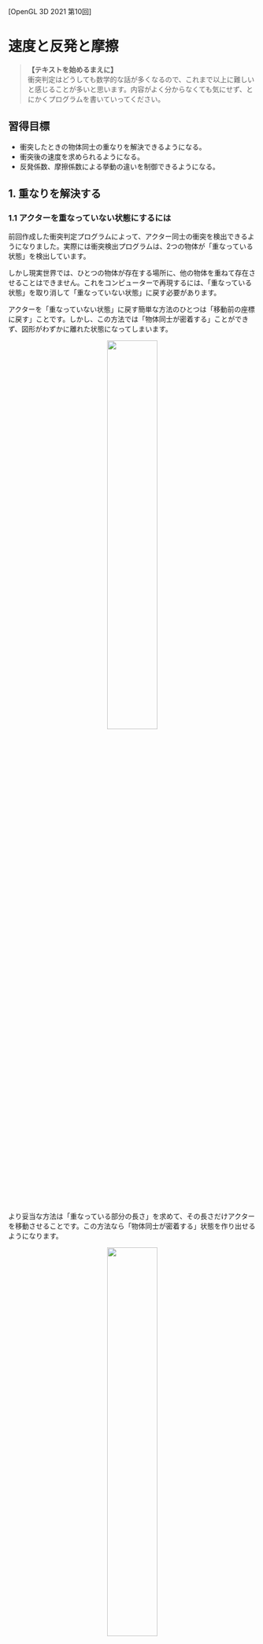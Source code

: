[OpenGL 3D 2021 第10回]

# 速度と反発と摩擦

>**【テキストを始めるまえに】**<br>
>衝突判定はどうしても数学的な話が多くなるので、これまで以上に難しいと感じることが多いと思います。内容がよく分からなくても気にせず、とにかくプログラムを書いていってください。

## 習得目標

* 衝突したときの物体同士の重なりを解決できるようになる。
* 衝突後の速度を求められるようになる。
* 反発係数、摩擦係数による挙動の違いを制御できるようになる。

## 1. 重なりを解決する

### 1.1 アクターを重なっていない状態にするには

前回作成した衝突判定プログラムによって、アクター同士の衝突を検出できるようになりました。実際には衝突検出プログラムは、2つの物体が「重なっている状態」を検出しています。

しかし現実世界では、ひとつの物体が存在する場所に、他の物体を重ねて存在させることはできません。これをコンピューターで再現するには、「重なっている状態」を取り消して「重なっていない状態」に戻す必要があります。

アクターを「重なっていない状態」に戻す簡単な方法のひとつは「移動前の座標に戻す」ことです。しかし、この方法では「物体同士が密着する」ことができず、図形がわずかに離れた状態になってしまいます。

<p align="center">
<img src="images/10_collision_solver_0.png" width="45%" />
</p>

より妥当な方法は「重なっている部分の長さ」を求めて、その長さだけアクターを移動させることです。この方法なら「物体同士が密着する」状態を作り出せるようになります。

<p align="center">
<img src="images/10_collision_solver_1.png" width="45%" />
</p>

「重なっている部分の長さ」は以下の手順で計算します。

>1. `a.max.x - b.min.x`を計算する。
>2. `b.max.x - a.min.x`を計算する。
>3. 1と2の短いほうを「X軸方向の重なっている部分の長さ」とする。
>4. X軸と同じ方法で「Y軸方向の重なっている部分の長さ」と「Z軸方向の重なっている部分の長さ」を計算する。
>5. X, Y, Zのうち最も短いものを「重なっている部分の長さ」とする。

<p align="center">
<img src="images/09_separating_axis_theorem_2.png" width="50%" />
</p>

アクターの座標から、上の方法で計算した「重なっている部分の長さ」をを引くと、アクターを重なっていない座標に移動させることができます。

それでは「重なっている部分の長さ」を求めましょう。<br>
`Actor.h`を開き、`DetectCollision`関数を次のように変更してください。

```diff
   b.min += actorB.position;
   b.max += actorB.position;

   // aの左側面がbの右側面より右にあるなら、衝突していない
-  if (a.min.x >= b.max.x) {
+  const float dx0 = b.max.x - a.min.x;
+  if (dx0 <= 0) {
     return false;
   }
   // aの右側面がbの左側面より左にあるなら、衝突していない
-  if (a.max.x < b.min.x) {
+  const float dx1 = a.max.x - b.min.x;
+  if (dx1 <= 0) {
     return false;
   }

   // aの下面がbの上面より上にあるなら、衝突していない
   if (a.min.y >= b.max.y) {
```

<pre class="tnmai_assignment">
<strong>【課題01】</strong>
X軸方向の重なっている部分の長さを求めるプログラムを参考に、Y軸およびZ軸方向の重なっている長さを求めるプログラムを追加しなさい。
Y軸方向の長さを表す変数名は<code>dy0</code>と<code>dy1</code>、Z軸方向の長さを表す変数名は<code>dz0</code>と<code>dz1</code>としなさい。
</pre>

### 1.2 <ruby>浸透距離<rt>しんとうきょり</rt></ruby>が最も短い方向を選ぶ

ところで「重なっている部分の長さ」という名前はちょっと呼びにくいですね。そこで、以後は「浸透距離(しんとうきょり)」と呼ぶことにします。

さて、すべて方向で浸透距離(重なっている部分の長さ)を求めたら、次はそれらのうちで最も短い方向を選びます。これは「ある方向の浸透距離が、他の方向の浸透距離より短い場合、短い方向から衝突した可能性のほうが高い」と考えられるからです。

そのために、まず各軸について浸透距離が短いほうを選択して、候補を6個から3個に減らします。これは数値の小さい方を選ぶだけです。候補を代入する変数名は`penetration`(ペネトレーション、「貫通」や「浸透」という意味)とします。

衝突判定プログラムに、次のプログラムを追加してください。

```diff
   const float dz1 = a.max.z - b.min.z;
   if (dz1 <= 0) {
     return false;
   }
+
+  // XYZの各軸について「浸透距離(重なっている部分の長さ)」が短い方向を選択する
+  glm::vec3 penetration; // 浸透距離と方向
+  if (dx0 <= dx1) {
+    penetration.x = -dx0;
+  } else {
+    penetration.x = dx1;
+  }
+  if (dy0 <= dy1) {
+    penetration.y = -dy0;
+  } else {
+    penetration.y = dy1;
+  }
+  if (dz0 <= dz1) {
+    penetration.z = -dz0;
+  } else {
+    penetration.z = dz1;
+  }

   // 衝突している
   return true;
```

次に、3つの候補から最も短い方向を選びます。これは単純に3つの軸を順番に比較するだけです。候補から外れた軸の値は`0`にしておきます。候補を3つに絞るプログラムの下に、次のプログラムを追加してください。

```diff
   } else {
     penetration.z = -dz1;
   }
+
+  // 浸透距離の絶対値
+  glm::vec3 absPenetration = glm::abs(penetration);
+
+  // XYZ軸のうち、浸透距離が最も短い軸の成分だけを残す
+  if (absPenetration.x >= absPenetration.y) {
+    penetration.x = 0;
+    if (absPenetration.z >= absPenetration.y) {
+      penetration.z = 0;
+    } else {
+      penetration.y = 0;
+    }
+  } else {
+    penetration.y = 0;
+    if (absPenetration.x >= absPenetration.z) {
+      penetration.x = 0;
+    } else {
+      penetration.z = 0;
+    }
+  }

   // 衝突している
   return true;
```

最後に、アクターの座標から浸透距離を引きます。

```diff
       penetration.z = 0;
     }
   }
+
+  // 重なりの解決
+  actorA.position -= penetration * 0.5f;
+  actorB.position += penetration * 0.5f;

   // 衝突している
   return true;
```

重ならないようになっているかを調べるために、タイガーI戦車にもコライダーを設定します。`Main.cpp`を開き、戦車を作成するプログラムに次のプログラムを追加してください。

```diff
   // 戦車のパラメータ
   actors.push_back(Actor{ primitiveBuffer.Get(6), texTank,
     glm::vec3(0), glm::vec3(1), 0.0f, glm::vec3(0) });
+  actors.back().collider = Box{ glm::vec3(-2, 0, -2), glm::vec3(2, 3, 2) };

   // T-34戦車のパラメータ
   actors.push_back(Actor{ "T-34", primitiveBuffer.Get(7), texTankT34,
```

プログラムが書けたらビルドして実行してください。タイガーI戦車を動かして、T-34戦車を押して移動させることができたら成功です。

<pre class="tnmai_assignment">
<strong>【課題02】</strong>
建物<code>BrickHouse</code>にコライダーを設定しなさい。
</pre>

### 1.3 浸透距離を返す

ところで、ディテクトコリジョン関数は「衝突の検出」が目的です。そのため「重なりの解決」まで行うのは関数の目的からすると行きすぎています。

そこで、「重なりの解決」は別の関数に分離することにします。まずディテクトコリジョン関数が計算した「浸透距離」を、関数の呼び出し元に返せるようにします。`Actor.h`を開き、次のプログラムを追加してください。

```diff
   glm::mat4 matView);              // 描画に使うビュー行列  

 Actor* Find(std::vector<Actor>& actors, const char* name);
+
+/**
+* 衝突情報
+*/
+struct Contact
+{
+  Actor* a = nullptr;
+  Actor* b = nullptr;
+  glm::vec3 penetration; // 浸透距離
+};

-bool DetectCollision(Actor& a, Actor& b);
+bool DetectCollision(Actor& a, Actor& b, Contact& contact);

 #endif // ACTOR_H_INCLUDED
```

次に、`Actor.cpp`を開き、ディテクトコリジョン関数を次のように変更してください。

```diff
 * @param actorA  衝突しているか調べるアクター
 * @param actorB  衝突しているか調べるアクター
+* @param contact 衝突情報
 *
 * @retval true  衝突している
 * @retval false 衝突していない
 */
-bool DetectCollision(Actor& actorA, Actor& actorB)
+bool DetectCollision(Actor& actorA, Actor& actorB, Contact& contact)
 {
   // ワールド座標系の衝突図形を計算する
   Box a = actorA.collider;
```

そして、計算した浸透距離を`contact`変数に代入します。ディテクトコリジョン関数に次のプログラムを追加してください。

```diff
       penetration.z = 0;
     }
   }
+
+  // 衝突情報を設定する
+  contact.a = &actorA;
+  contact.b = &actorB;
+  contact.penetration = penetration;

   // 重なりの解決
   actorA.position += penetration * 0.5f;
   actorB.position -= penetration * 0.5f;
```

### 1.4 重なりを解決する関数を作る

コンタクト構造体の情報を使って、重なりを解決する関数を定義します。<br>
関数名は`SolveContact`(ソルブ・コンタクト)とします。`Solve`(ソルブ)は「解決する」という意味の動詞、`Contact`(コンタクト)は「接触」という意味の名詞です。

`Actor.h`を開き、次のプログラムを追加してください。

```diff
   glm::vec3 penetration; // 浸透距離
 };

 bool DetectCollision(Actor& a, Actor& b, Contact& contact);
+void SolveContact(Contact& contact);

 #endif // ACTOR_H_INCLUDED
```

次に`Actor.cpp`を開き、ディテクトコリジョン関数の定義の下に、次のプログラムを追加してください。

```diff
   // 衝突している
   return true;
 }
+
+/**
+* 重なりを解決する
+*
+* @param contact 衝突情報
+*/
+void SolveContact(Contact& contact)
+{
+  Actor& actorA = *contact.a;
+  Actor& actorB = *contact.b;
+  glm::vec3 penetration = contact.penetration;
+}
```

続いて、ディテクトコリジョン関数の末尾にある「重なりの解決」プログラムを切り取り、

```diff
   contact.b = &actorB;
   contact.penetration = penetration;
-
-  // 重なりの解決
-  actorA.position -= penetration * 0.5f;
-  actorB.position += penetration * 0.5f;

   // 衝突している
   return true;
```

ソルブコンタクト関数に貼り付けてください。

```diff
   Actor& actorA = *contact.a;
   Actor& actorB = *contact.b;
   glm::vec3 penetration = contact.penetration;
+
+  // 重なりの解決
+  actorA.position -= penetration * 0.5f;
+  actorB.position += penetration * 0.5f;
 }
```

これで「重なりの解決」を関数にすることができました。

### 1.5 コンタクト構造体を使う

それでは、コンタクト構造体を使うように、衝突プログラムを修正します。まずコンタクト構造体を格納する配列を用意します。`Main.cpp`の衝突判定を行うプログラムに次のプログラムを追加してください。

```diff
         actors[i].position += actors[i].velocity * deltaTime;
       }
+
+      // 衝突情報の配列を用意する
+      std::vector<Contact> contacts;
+      contacts.reserve(actors.size());

       // アクターの衝突判定を行う
       for (int a = 0; a < actors.size(); ++a) {
         for (int b = a + 1; b < actors.size(); ++b) {
```

次に、ディテクトコリジョン関数を呼び出しているプログラムを、次のように変更してください。

```diff
           } else if (actors[b].isDead) {
             continue;
           }

+          Contact contact;
-          if (DetectCollision(actors[a], actors[b])) {
+          if (DetectCollision(actors[a], actors[b], contact)) {
+            contacts.push_back(contact);
+
             // T-34戦車と弾の衝突を処理する
             if (actors[a].name == "T-34" && actors[b].name == "Bullet") {
```

そして、収集したコンタクト構造体を使って重なりを解決します。衝突判定を行うプログラムの下に、次のプログラムを追加してください。

```diff
               actors[b].isDead = true; // 弾を消去する
             }
           }
         }
       }
+
+      // 重なりを解決する
+      for (int i = 0; i < contacts.size(); ++i) {
+        SolveContact(contacts[i]);
+      }

      // 削除待ちのアクターを削除する
      actors.erase(
```

プログラムが書けたらビルドして実行してください。T-34戦車や建物を押して動かすことができていたら成功です。

### 1.6 動かない物体を作る

建物にコライダーを設定したため、建物を押して移動させることができるようになっています。しかし、一般的な建物は地面に固定されていて、何かで押したくらいでは動きません。

そこで、アクターに「静物フラグ」を追加して、動かせない物体を表現できるようにします。フラグ変数の名前は`isStatic`(イズ・スタティック)とします。`static`(スタティック)は「静止した、動かない」という意味です。`Actor.h`を開き、次のプログラムを追加してください。

```diff
   bool isDead = false;             // false=死亡(削除待ち) true=生存中

   Box collider;                    // 衝突判定
+  bool isStatic = false;           // false=動かせる物体 true=動かせない物体 
 };

 void Draw(
```

通常、「静物フラグ」は木や建物などに設定します。木や建物のような物体は、重なって配置できたほうが見た目のバリエーションを作りやすいです。そこで、動かない物体同士は衝突しないことにしましょう。

`Actor.h`を開き、ディテクトコリジョン関数に次のプログラムを追加してください。

```diff
 bool DetectCollision(Actor& actorA, Actor& actorB)
 {
+  // 動かせない物体同士は衝突しない
+  if (actorA.isStatic && actorB.isStatic) {
+    return false;
+  }
+
   // ワールド座標系の衝突図形を計算する
   Box a = actorA.collider;
```

これで動かせない物体同士は衝突しなくなりました。次に、ソルブコンタクト関数を、次のように変更してください。

```diff
   Actor& actorA = *contact.a;
   Actor& actorB = *contact.b;
   glm::vec3 penetration = contact.penetration;

+  if (actorA.isStatic) {
+    // 重なりの解決: アクターAは動かせないので、アクターBだけ動かす
+    actorB.position += penetration;
+  }
+  else if (actorB.isStatic) {
+    // 重なりの解決: アクターBは動かせないので、アクターAだけ動かす
+    actorA.position -= penetration;
+  }
+  else {
     // 重なりの解決
     actorA.position -= penetration * 0.5f;
     actorB.position += penetration * 0.5f;
+  }
 }
```

最後に建物の静物フラグを`true`にします。`Main.cpp`を開き、建物を作成するプログラムに、次のプログラムを追加してください。

```diff
   actors.push_back(Actor{ "BrickHouse", primitiveBuffer.Get(8), texBrickHouse,
     glm::vec3(-16, 0, 0), glm::vec3(2, 2, 2), 0.0f, glm::vec3(-2.6f, 2.0f, 0.8f) });
   actors.back().collider = Box{ glm::vec3(-2.2f, 0, -1.6f), glm::vec3(2.2f, 2, 1.6f) };
+  actors.back().isStatic = true;

   // メインループ.
   double loopTime = glfwGetTime(); // 1/60秒間隔でループ処理するための時刻
```

プログラムが書けたらビルドして実行してください。建物を押しても動かなければ成功です。

<div style="page-break-after: always"></div>

### 1.7 マップにコライダーを設定する

次はマップにコライダーを設定します。マップのアクターを作成するプログラムに、次のプログラムを追加してください。なお、マップのアクターを作成するプログラムは以前の課題で作ってもらったものです。以下のプログラムと違っていても問題はありません。

```diff
       // 四角形が4x4mなので、xとyを4倍した位置に表示する.
       const glm::vec3 position(x * 4 - 20, 0, y * 4 - 20);

       const int textureNo = mapData[y][x];
       actors.push_back(Actor{ "Ground", primitiveBuffer.Get(0), mapTexList[textureNo],
         position, glm::vec3(1), 0.0f, glm::vec3(0) });
+      actors.back().collider = Box{ glm::vec3(-2, -10, -2), glm::vec3(2, 0, 2) };
+      actors.back().isStatic = true;
     }
   }
+
+  // エレベーターのパラメータ
+  {
+    const glm::vec3 position(-4, -1, -4);
+    actors.push_back(Actor{ "Elevator", primitiveBuffer.Get(0), texGround,
+      position, glm::vec3(1), 0.0f, glm::vec3(0) });
+    actors.back().velocity.y = 1;
+    actors.back().collider = Box{ glm::vec3(-2, -10, -2), glm::vec3(2, 0, 2) };
+    actors.back().isStatic = true;
+  }

  // 三角形のパラメータ
  actors.push_back({ "Triangle", primitiveBuffer.Get(2), texTriangle,
```

次に、メインループの中の「アクターの状態を更新する」プログラムに、次のプログラムを追加してください。

```diff
             actors[i].isDead = true;
             continue; // 削除待ちアクターは更新をスキップ
           }
         }
+
+        // エレベーターの移動方向を切り替える
+        if (actors[i].name == "Elevator") {
+          // 高さ4mに到達したら、移動方向を下にする
+          if (actors[i].position.y >= 4) {
+            actors[i].position.y = 4;
+            actors[i].velocity.y = -1;
+          }
+          // 高さ-1mに到達したら、移動方向を上にする
+          else if (actors[i].position.y <= -1) {
+            actors[i].position.y = -1;
+            actors[i].velocity.y = 1;
+          }
+        }
 
         // アクターの位置を更新する
         actors[i].position += actors[i].velocity * deltaTime;
       }
```

プログラムが書けたらビルドして実行してください。マップの一部がゆっくりと上下に移動していたら成功です。タイガーI戦車を動かして、エレベーターの上に乗ってみてください。

### 1.8 重力を加える

エレベーターに乗って上に移動すると、下に戻れなくなります。なぜかというと、このゲームには重力が働いていないからです。下に戻れるように重力を追加しましょう。

エレベーターの移動方向を切り替えるプログラムの下に、次のプログラムを追加してください。

```diff
             actors[i].velocity.y = 1;
           }
         }
+
+        // 速度に重力加速度を加える
+        actors[i].velocity.y += -9.8f * deltaTime;

         // アクターの位置を更新する
         actors[i].position += actors[i].velocity * deltaTime;
       }
```

プログラムが書けたらビルドして実行してください。何も変わっていないように見えますが、弾を発射してみてください。すると弾が斜め上に飛んでいくと思います。これは、すべての物体が重力で加速しながら落下しているからです。

マップなどの地形が落下してしまうと困りますね。そこで、`isStatic`メンバ変数が`true`のアクターには重力を加えないことにします。重力加速度を加えるプログラムを次のように変更してください。

```diff
             actors[i].velocity.y = 1;
           }
         }

         // 速度に重力加速度を加える
+        if (!actors[i].isStatic) {
           actors[i].velocity.y += -9.8f * deltaTime;
+        }

         // アクターの位置を更新する
         actors[i].position += actors[i].velocity * deltaTime;
       }
```

プログラムが書けたらビルドして実行してください。発射した弾が、斜め上に飛んでいくことはなくなるはずです。

>**【1章のまとめ】**<br>
>
>* 重なっている距離を座標から引くことで、重なっていない状態にすることができる。
>* 重力がないと下に落ちることができない。

<div style="page-break-after: always"></div>

## 2. <ruby>非弾性衝突<rt>ひ だんせい しょうとつ</rt></ruby>

### 2.1 非弾性衝突に使う変数を定義する

プログラムを起動してから1分ほど放置すると、アクターが地面を突き抜けて落ちていきます。これは重力が加算され続けた結果、ベロシティの数値が非常に大きくなってしまったためです。

現在、衝突判定は1/60秒間隔で実行されています。地面の厚さは10mなので、アクターが1/60秒で10m移動する速度(600m/s)に達すると、地面を突き抜けてしまいます(なお600m/sは時速にすると「時速2160キロメートル」です)。

重力加速度は9.8m/s^2なので、ベロシティは1秒ごとに9.8m/s増加します。600m/sを超えるのは約61秒後になりますね。

しかし、現実の物体は地面を突き抜けたりはしません。地面に衝突したことで「運動エネルギー」が音や熱などに変換されて失われ、最終的にベロシティが0になるからです。

さて、物理の世界において、衝突による「運動エネルギーの変化」は「非弾性衝突(ひ・だんせい・しょうとつ)」という現象で説明されます。非弾性衝突の公式に衝突したアクターのパラメータを当てはめると、衝突後のベロシティが分かります。

<p align="center">
<img src="images/10_inelastic_collision_formula.png" width="50%" /><br>
[非弾性衝突の公式(「Wikipedia:非弾性衝突」より)]
</p>

>`va`: アクターAの衝突後の速度<br>
>`vb`: アクターBの衝突後の速度<br>
>`CR`: 反発係数<br>
>`ma`: アクターAの質量<br>
>`mb`: アクターBの質量<br>
>`ua`: アクターAの衝突前の速度<br>
>`ub`: アクターBの衝突前の速度<br>

非弾性衝突の公式に当てはめるパラメータは、物体の「質量」と物体の「速度」、それから「反発係数」と呼ばれる「衝突前の運動エネルギーと衝突後の運動エネルギーの比」です。

また、ベロシティがそのまま運動エネルギーとして使われるわけではありません。非弾性衝突に関わる運動エネルギーは衝突面の法線方向の成分だけです。そのため法線の情報も必要となります。

まずはアクターに質量と反発係数を設定できるようにしましょう。変数名には英訳を使います。質量の英訳は`mass`(マス)です。反発係数の英訳は`coefficient of restitution`(コエフィシエント・オブ・リスティテューション)ですが、長すぎるので`cor`(コー)とします。

`Actor.h`を開き、次のプログラムを追加してください。

```diff
   bool isDead = false;             // false=死亡(削除待ち) true=生存中

   box collider;                    // 衝突判定
+  float mass = 1;                  // 質量(kg)
+  float cor = 0.7f;                // 反発係数(0.0～1.0)
   bool isstatic = false;           // false=動かせる物体 true=動かせない物体 
 };
```

次に、衝突情報に法線を追加します。コンタクト構造体に次のプログラムを追加してください。

```diff
   Actor* a = nullptr;
   Actor* b = nullptr;
   glm::vec3 penetration; // 浸透距離
+  glm::vec3 normal;      // 衝突面の法線
 };

 bool DetectCollision(Actor& a, Actor& b, Contact& contact);
```

それと、衝突後の速度を計算するとベロシティの値が変化します。しかし、同時に複数の衝突が起きた場合、途中でベロシティが変わってしまうと正しい計算ができません。

そこで、コンタクト構造体に「衝突が起きた瞬間のベロシティ」を記録しておくことにしました。コンタクト構造体に次のプログラムを追加してください。

```diff
   Actor* a = nullptr;
   Actor* b = nullptr;
+  glm::vec3 velocityA;   // 衝突時点でのアクターAのベロシティ
+  glm::vec3 velocityB;   // 衝突時点でのアクターBのベロシティ
   glm::vec3 penetration; // 浸透距離
   glm::vec3 normal;      // 衝突面の法線
 };
```

### 2.2 衝突面の法線を求める

衝突面及びその法線は、アクターAがアクターBに衝突した(`A→B`)と考えるか、逆にアクターBがアクターAに衝突した(`B→A`)と考えるかによって異なります。どちらを選んでも違いはありません。

ただし、プログラムのある部分では`A→B`、別の部分では`B→A`というように混ぜて使うと、プログラムが分かりにくくなってしまいます。今回は、前者の`A→B`(アクターAがアクターBに衝突した)と考えるほうで統一することにします。

`A→B`を選んだのは、既存の浸透距離の計算が「アクターAがアクターBの中に何メートル浸透したか」となっているからです。

さて、`A→B`の場合の衝突面は「アクターAがアクターBのどの面に衝突したか」を表します。つまり、衝突面は「アクターBの6つの面のいずれか」です。

しかし、既に重なっている状態から、正しい衝突面を見つけることは難しい問題です。とはいえ、方法がないわけではありません。よく使われるのは「浸透距離が最も短い方向を衝突面とする」という方法です。

その理屈は、

>ある方向の浸透距離が他の方向より短いのは、その方向から衝突したから。

というものです。これは以下の手順で作成します。

>1. 「衝突面になる可能性の高さ」を表す`score`(スコア)という変数を作る。
>2. 2つの衝突方向の長さを比較し、短い方向のスコアをインクリメントする。
>3. すべての方向の組み合わせについて2を行う。
>4. もっともスコアが高い方向を衝突面とする。

まず候補となる法線を計算します。`Actor.cpp`を開き、ディテクトコリジョン関数に次のプログラムを追加してください。

```diff
   // XYZの各軸について重なっている距離が短い方向を選択する
+  glm::vec3 normal;  // 衝突面(アクターBのいずれかの面)の法線
   glm::vec3 penetration; // 重なっている距離と方向
   if (dx0 <= dx1) {
     penetration.x = -dx0;
+    normal.x = 1;
   } else {
     penetration.x = dx1;
+    normal.x = -1;
   }
   if (dy0 <= dy1) {
     penetration.y = -dy0;
+    normal.y = 1;
   } else {
     penetration.y = dy1;
+    normal.y = -1;
   }
   if (dz0 <= dz1) {
     penetration.z = -dz0;
+    normal.z = 1;
   } else {
     penetration.z = dz1;
+    normal.z = -1;
   }
```

浸透方向は分かっているので、その逆方向が法線候補になります。次にスコア変数を作成します。`Actor.cpp`を開き、ディテクトコリジョン関数に次のプログラムを追加してください。

```diff
   // 浸透距離の絶対値
   glm::vec3 absPenetration = glm::abs(penetration);
+
+  // 衝突面になる可能性の高さ
+  glm::vec3 score = glm::vec3(0);

   // XYZ軸のうち、浸透距離が最も短い軸の成分だけを残す
   if (absPenetration.x >= absPenetration.y) {
```

初期値は`0`にしておきます。次に浸透距離を比較し、スコアをインクリメントします。スコア変数の定義の下に、次のプログラムを追加してください。

```diff
   // 衝突面になる可能性の高さ
   glm::vec3 score = glm::vec3(0);
+
+  // 浸透距離が短い方向のほうが衝突面である可能性が高い(はず)
+  for (int a = 0; a < 2; ++a) {
+    for (int b = a + 1; b < 3; ++b) {
+      if (absPenetration[a] < absPenetration[b]) {
+        ++score[a];
+      } else {
+        ++score[b];
+      }
+    }
+  }

   // XYZ軸のうち、浸透距離が最も短い軸の成分だけを残す
   if (absPenetration.x >= absPenetration.y) {
```

`glm::vec3`などのGLMライブラリのベクトル型は、添え字を使って要素にアクセスする機能を持っています。これはGLSLの同等の機能をC++で再現したものです。`v[0]`と書くと`v.x`と書いたのと同じ意味になります。

最後に「もっともスコアが高い方向」を選びます。スコアを付けるプログラムの下に、次のプログラムを追加してください。

```diff
         ++score[b];
       }
     }
   }
+
+  // より可能性が低い方向を除外する
+  // 値が等しい場合、Z,X,Yの順で優先的に除外する
+  if (score.x <= score.y) {
+    normal.x = 0;
+    if (score.z <= score.y) {
+      normal.z = 0;
+    } else {
+      normal.y = 0;
+    }
+  } else {
+    normal.y = 0;
+    if (score.z <= score.x) {
+      normal.z = 0;
+    } else {
+      normal.x = 0;
+    }
+  }

   // XYZ軸のうち、浸透距離が最も短い軸の成分だけを残す
   if (absPenetration.x >= absPenetration.y) {
```

このプログラムでは、スコアが低い(=衝突面ではない)方向の成分を`0`にすることで、もっともスコアが高い方向だけを残しています。

最後に、求めた法線を衝突情報にコピーします。衝突情報を設定するプログラムに、次のプログラムを追加してください。

```diff
   // 衝突情報を設定する
   contact.a = &actorA;
   contact.b = &actorB;
+  contact.velocityA = actorA.velocity;
+  contact.velocityB = actorB.velocity;
   contact.penetration = penetration;
+  contact.normal = normal;

   // 衝突している
   return true;
```

### 2.3 衝突後の速度を計算する

衝突面の法線を使って、衝突後の速度を計算していきます。まず、ソルブコンタクト関数に次のプログラムを追加してください。

```diff
   Actor& actorA = *contact.a;
   Actor& actorB = *contact.b;
   glm::vec3 penetration = contact.penetration;
+  glm::vec3 normal = contact.normal;
+
+  // 反発係数の平均値を計算
+  float cor = (actorA.cor + actorB.cor) * 0.5f;

   if (actorA.isStatic) {
     // 重なりの解決: アクターAは動かせないので、アクターBだけ動かす
```

反発係数は材質の組み合わせによって変化します。しかし、あまりにも多くの要因が影響するため、計算によって正しい値を求めることは困難です。そのため、殆どの物理プログラムは2つの反発係数を掛けたり、平均値を使ったりして誤魔化しています。

本テキストではUE4やUnityのデフォルトである「平均値」を使うことにしました。非弾性衝突による衝突後の速度の計算には、この章の最初に出てきた公式を使います。

<p align="center">
<img src="images/10_inelastic_collision_formula.png" width="50%" /><br>
[非弾性衝突の公式(「Wikipedia:非弾性衝突」より)]
</p>

この式で使われている記号の意味は以下のとおりです。

>`va`: アクターAの衝突後の速度<br>
>`vb`: アクターBの衝突後の速度<br>
>`CR`: 反発係数<br>
>`ma`: アクターAの質量<br>
>`mb`: アクターBの質量<br>
>`ua`: アクターAの衝突前の速度<br>
>`ub`: アクターBの衝突前の速度<br>

アクターの量は分かっています。反発係数は計算済みです。衝突前の速度は、つまり現在のベロシティです。ただし、必要なのは衝突面の法線方向の速度だけです。

法線方向の速度は、ベロシティと法線の内積を計算することで求めることができます。反発係数の平均値を計算するプログラムの下に、次のプログラムを追加してください。

```diff
   // 反発係数の平均値を計算
   float cor = (actorA.cor + actorB.cor) * 0.5f;
+
+  // 法線方向の速度を計算
+  float ua = glm::dot(normal, actorA.velocity);
+  float ub = glm::dot(normal, actorB.velocity);

   if (actorA.isStatic) {
     // 重なりの解決: アクターAは動かせないので、アクターBだけ動かす
```

これで計算に必要な数値が揃いました。

>**【内積と射影】**<br>
>ベクトルBからベクトルAに垂直に光を当てたとき、ベクトルA上にできるベクトルBの影の長さを求めることを「射影(しゃえい)」といいます。射影は「法線方向の速度を求める」というような問題を解くために使われます。内積は射影を効率的に計算する手段です。

それでは衝突後の速度を求めましょう。まず衝突したアクターがどちらも動ける場合を計算します。重なりを解決するプログラムを次のように変更してください。

```diff
     // 重なりの解決: アクターBは動かせないので、アクターAだけ動かす
     actorA.position -= penetration;
   }
   else {
+    // 衝突後の速度を計算
+    float massAB = actorA.mass + actorB.mass;
+    float c = actorA.mass * ua + actorB.mass * ub;
+    float va = (c + cor * actorB.mass * (ub - ua)) / massAB;
+    float vb = (c + cor * actorA.mass * (ua - ub)) / massAB;

     // 重なりの解決
     actorA.position -= penetration * 0.5f;
```

>**【なぜこの公式で速度が計算できるのか】**<br>
>反発係数を求める公式と、運動量保存の法則から求めることができます。証明については以下のURLが参考になるかと思います。<br>
>`http://www.wakariyasui.sakura.ne.jp/p/mech/hannpatu/nihannpatu.html`

計算で求めた衝突後の速度を設定しましょう。まず、ベロシティから法線方向の速度成分を消去するために、衝突前の速度を引きます。次に衝突後の速度を加算します。衝突後の速度を計算するプログラムの下に、次のプログラムを追加してください。

```diff
     float va = (c + cor * actorB.mass * (ub - ua)) / massAB;
     float vb = (c + cor * actorA.mass * (ua - ub)) / massAB;
+
+    // 衝突前の速度を0にする
+    actorA.velocity -= normal * ua;
+    actorB.velocity -= normal * ub;
+
+    // 衝突後の速度を加算する
+    actorA.velocity += normal * va;
+    actorB.velocity += normal * vb;

     // 重なりの解決
     actorA.position -= penetration * 0.5f;
```

これで、動くアクター同士が衝突したあとの速度が、物理的に正しく更新されるようになりました。

### 2.4 動かないアクターと衝突した場合

動かないアクターと衝突したときの衝突後の速度を求めるには、動かないアクターの質量を「無限大」とみなして計算します。この場合、動くアクターの質量は完全に無視できます(相手が無限大なので質量がいくつでも関係がない)。

アクターAが「動かないアクター」の場合、アクターBの衝突後の速度を求める式は以下のようになります。この式は`無限大 / 無限大 = 1`と`X / 無限大 = 0`から求めることができます。

>`vb = ua + cor * (ub - ua)`

それでは衝突後の速度を求めましょう。アクターAのイズスタティック変数が`true`の場合のプログラムを次のように変更してください。

```diff
   float ua = glm::dot(normal, actorA.velocity);
   float ub = glm::dot(normal, actorB.velocity);

   if (actorA.isStatic) {
+    float vb = ua + cor * (ua - ub); // 衝突後の速度を計算
+    actorB.velocity -= normal * ub;  // 衝突前の速度を0にする
+    actorB.velocity += normal * vb;  // 衝突後の速度を加算する
+
     // 重なりの解決: アクターAは動かせないので、アクターBだけ動かす
     actorB.position += penetration;
   }
   else if (actorB.isStatic) {
+    float va = ub + cor * (ub - ua); // 衝突後の速度を計算
+    actorA.velocity -= normal * ua;  // 衝突前の速度を0にする
+    actorA.velocity += normal * va;  // 衝突後の速度を加算する
+
     // 重なりの解決: アクターBは動かせないので、アクターAだけ動かす
     actorA.position -= penetration;
   }
```

プログラムが書けたらビルドして実行してください。1分待っても戦車が地面を突き抜けたりしなければ成功です。

### 2.5 戦車の移動をベロシティで制御する

衝突後の速度の計算は、アクターのベロシティを使って行われます。しかし、現在の戦車の移動は座標を直接操作することで行っているため、ベロシティは0のままです。

このままでは衝突後の速度の計算が正しく行われませんので、ベロシティを使って移動するよう変更しましょう。

`Main.cpp`を開き、戦車を移動するプログラムを次のように変更してください。

```diff
         // 向きベクトルをtank.rotationだけ回転させる
         tankFront = matRot * glm::vec4(tankFront, 1);

+        float tankAccel = 0.2f; // 戦車の加速度
         if (glfwGetKey(window, GLFW_KEY_W) == GLFW_PRESS) {
-          tank->position += tankFront * 4.0f * deltaTime;
+          tank->velocity += tankFront * tankAccel;
         } else if (glfwGetKey(window, GLFW_KEY_S) == GLFW_PRESS) {
-          tank->position -= tankFront * 4.0f * deltaTime;
+          tank->position -= tankFront * tankAccel;
         }
       }
     }
```

プログラムが書けたらビルドして実行してください。戦車が滑るように移動し、他のアクターに衝突して跳ね返るようになっていたら成功です。

<pre class="tnmai_assignment">
<strong>【課題03】</strong>
<code>cor</code>メンバ変数の値をデフォルト値を<code>0.1f</code>や<code>0.9f</code>などに変更して、反発係数による挙動の違いを確かめなさい。
反発係数の効果を確認したら、好きな反発係数をデフォルト値に設定しなさい。
</pre>

>**【2章のまとめ】**<br>
>
>* 非弾性衝突の公式を使うと、物体の質量から衝突後の速度を求めることができる。
>* 動かない物体は「無限大の質量」を持つものとすれば、同じ公式を使って計算できる。

<div style="page-break-after: always"></div>

## 3. <ruby>摩擦<rt>まさつ</rt></ruby>

### 3.1 <ruby>摩擦係数<rt>まさつけいすう</rt></ruby>

戦車がいつまでも滑り続けるのは、地面との摩擦(まさつ)がないからです。摩擦現象をプログラムすることで、アクターの速度が徐々に遅くなり、最後には停止させることができます。

摩擦とは「すべりにくさ」のことです。すべりにくさは材質や表面の状態によって異なります。土やアスファルトはすべりにくいですが、氷や金属はかなりすべりやすいです。

物理の世界では「すべりにくさ」のことを「摩擦係数(まさつけいすう)」といいます。通常、摩擦係数は0～1の値をとります。0に近いほどすべりやすく、1に近いほどすべりにくくなります。

まずは、アクター構造体に摩擦係数の変数を追加します。変数名は摩擦の英訳の`friction` (フリクション)にします。`Actor.h`を開き、次のプログラムを追加してください。

```diff
   box collider;                    // 衝突判定
   float mass = 1;                  // 質量(kg)
   float cor = 0.8f;                // 反発係数(0.0～1.0)
+  float friction = 0.7f;           // 摩擦係数(0.0～1.0)
   bool isstatic = false;           // false=動かせる物体 true=動かせない物体 
 };
```

次に`Actor.cpp`を開き、ソルブコンタクト関数に摩擦係数の平均値を計算するプログラムを追加してください。

```diff
   // 反発係数の平均値を計算
   float cor = (actorA.cor + actorB.cor) * 0.5f;
+
+  // 摩擦係数の平均値を計算
+  float friction = 1.0f - (actorA.friction + actorB.friction) * 0.5f;

   // 法線方向の速度を計算
   float ua = glm::dot(normal, actorA.velocity);
```

### 3.2 衝突面と平行な方向(タンジェント)を求める

ところで、摩擦は「衝突面と平行な方向の速度成分にだけ起こる現象」です。そのため、摩擦をプログラムするには「衝突面と平行な方向の速度成分」を計算しなくてはなりません。

「衝突面と平行な方向」は、法線の周囲360度どの方向でもありえます。しかし、速度成分として使えるのは「ベロシティと平行な方向」だけです。

つまり、実際に求める必要があるのは「衝突面と平行かつベロシティと平行な方向」です。この方向のことを「タンジェント」といいます(日本語では「従法線(じゅうほうせん)」)。

タンジェントを求めるためには「外積(がいせき)」という計算を行います。外積を使うと

>2つのベクトルに対して垂直なベクトル

を求めることができます。なんだか複雑そうですが、GLMライブラリには外積を計算してくれる
`cross`(クロス)関数があるので、難しく考えなくても大丈夫です。

外積を使ったタンジェントの求めかたは、次のとおりです。

>1. 「衝突面の法線」と「ベロシティ」に対して垂直なベクトルを求める。
>2. 「衝突面の法線」と「1で求めたベクトル」に対して垂直なベクトルを求める。
>3. 2で求めたベクトルを「正規化(せいきか)」する。

外積2回と正規化1回でタンジェントが求められる、ということになります。

それではタンジェントを計算しましょう。摩擦係数の平均値を計算するプログラムの下に、次のプログラムを追加してください。

```diff
   // 摩擦係数の平均値を計算
   float friction = 1.0f - (actorA.friction + actorB.friction) * 0.5f;
+
+  // 「アクターAの相対ベロシティ」を計算
+  glm::vec3 rv = actorA.velocity - actorB.velocity;
+
+  // 衝突面と相対ベロシティに平行なベクトル(タンジェント)を計算
+  glm::vec3 tangent = glm::cross(normal, glm::cross(normal, rv));
+
+  // タンジェントを正規化
+  if (glm::length(tangent) > 0.000001f) {
+    tangent = glm::normalize(tangent);
+  } else {
+    tangent = glm::vec3(0);
+  }

   // 法線方向の速度を計算
   float ua = glm::dot(normal, actorA.velocity);
```

タンジェントの計算に使うのは、2つのアクターの速度を合計した「相対的なベロシティ」です。変数名`rv`(アールブイ)は`relative velocity`(リラティブ・ベロシティ、「相対的なベロシティ」という意味)の頭文字です。

>アクターBに対するアクターAの相対ベロシティ = アクターAのベロシティ - アクターBのベロシティ

また、上記のプログラムでは、タンジェントを正規化するまえにベクトルの長さをチェックしています。法線と全く同じ方向から衝突した場合、タンジェント方向の長さは`0`です。

しかし、正規化は「全要素を長さで割る」操作なので、長さが`0`だと割ることができません。この場合、正しいタンジェントを求めることができないので、`vec3(0)`を代入して「タンジェントなし」を表すことにしました。

最後に摩擦力(タンジェント方向のベロシティを減らす力)を計算します。摩擦力は以下の公式から求めます。

>摩擦力 = 摩擦係数 * 垂直抗力

「垂直抗力」は「衝突面に垂直な方向にかかる加速度」です。これは「重力加速度」と考えられます。計算時間の単位は`1/60`秒なので、秒間重力加速度の`1/60`を使います。

それでは、タンジェントを正規化するプログラムの下に、次のプログラムを追加してください。

```diff
   } else {
     tangent = glm::vec3(0);
   }
+
+  // 摩擦力
+  float frictionForce = friction * 9.8f / 60.0f;

   // 法線方向の速度を計算
   float ua = glm::dot(normal, actorA.velocity);
```

摩擦力は「タンジェント方向のベロシティと逆向きに働く仮想的な力」です。この力は「タンジェント方向のベロシティ」より大きくなることはありません。垂直抗力を決めるプログラムの下に、摩擦力を制限するプログラムを追加してください。

```diff
   // 摩擦力
   float frictionForce = friction * 9.8f / 60.0f;
+
+  // 摩擦力の最大値を計算
+  float maxForce = std::abs(glm::dot(tangent, rv));
+
+  // 摩擦力を最大値に制限
+  frictionForce = std::min(frictionForce, maxForce);

   // 法線方向の速度を計算
   float ua = glm::dot(normal, actorA.velocity);
```

それではタンジェント方向の摩擦力を計算しましょう。摩擦力を最大値に制限するプログラムの下に、次のプログラムを追加してください。

```diff
   // 摩擦力を最大値に制限
   frictionForce = std::min(frictionForce, maxforce);
+
+  // タンジェント方向の摩擦力を計算
+  glm::vec3 frictionVelocity = normal.y * frictionForce * tangent;

   // 法線方向の速度を計算
   float ua = glm::dot(normal, actorA.velocity);
```

これで摩擦力を計算することができました。

### 3.3 摩擦をプログラムする

あとは摩擦力をベロシティから引くだけです。どちらかが動かないアクターの場合からやっていきましょう。アクターの衝突後の速度を計算するプログラムに、次のプログラムを追加してください。

```diff
   if (actorA.isStatic) {
     float vb = ua + cor * (ua - ub); // 衝突後の速度を計算
     actorB.velocity -= normal * ub;  // 衝突前の速度を0にする
     actorB.velocity += normal * vb;  // 衝突後の速度を加算する
+    actorB.velocity += frictionVelocity; // 摩擦による速度を加算する

     // 重なりの解決: アクターAは動かせないので、アクターBだけ動かす
     actorB.position += penetration;
   }
   else if (actorB.isStatic) {
     float va = ub + cor * (ub - ua); // 衝突後の速度を計算
     actorA.velocity -= normal * ua;  // 衝突前の速度を0にする
     actorA.velocity += normal * va;  // 衝突後の速度を加算する
+    actorA.velocity -= frictionVelocity; // 摩擦による速度を減算する

     // 重なりの解決: アクターBは動かせないので、アクターAだけ動かす
     actorA.position -= penetration;
   }
```

上記のプログラムでアクターBのほうが「加算」になっているのは、アクターBから見た相対ベロシティはアクターAとは逆向き、つまりマイナスになるからです。

次に、動くアクター同士の摩擦をプログラムします。

```diff
     // 衝突後の速度を加算する
     actorA.velocity += normal * va;
     actorB.velocity += normal * vb;
+
+    // 摩擦による速度を加算する
+    actorA.velocity -= frictionVelocity;
+    actorB.velocity += frictionVelocity;

     // 重なりの解決
     actorA.position -= penetration * 0.5f;
     actorB.position += penetration * 0.5f;
```

プログラムが書けたらビルドして実行してください。戦車を動かした時にぴょんぴょんはねていたら成功です。

### 3.4 ぴょんぴょんはねないようにする

戦車がぴょんぴょんはねるのは、複数のマップアクターと衝突しているからです。すべてのマップアクターが同時に戦車を押し返すため、大きくはねる動きになってしまうのです。

これを避ける簡単な方法は、マップのコライダーを削除し、1つの見えない大きなコライダーを追加することです。しかし、ちょっとでもコライダーが重なる部分があると対応できません。

別の方法として、「似ているコンタクト構造体を併合する」というやりかたがあります。この方法では、同じ平面で発生した全ての衝突を併合して、1回の衝突にまとめてしまいます。併合によって、何度も押し返されることを防ぐわけです。

また、併合ではコライダーを作り直す必要がありません。そのため、今回はコンタクト構造体を併合する方法を選びました。そして、以下の条件を満たした場合に「似ている」と判定することにします。

>* 衝突面の座標が近い。
>* 同じアクターと衝突している。

また、2つのコンタクト構造体があったとき、併合する側と併合される側を決める基準も決めておきます。比較は「浸透距離の長さ」で行い、浸透距離が長い構造体を併合する側、短い構造体を併合される側とします。

上記の条件を判定できるように、コンタクト構造体に情報を追加しましょう。`Actor.h`を開き、コンタクト構造体に次のプログラムを追加してください。

```diff
   glm::vec3 velocityB;   // 衝突時点でのアクターBのベロシティ
   glm::vec3 penetration; // 浸透距離
   glm::vec3 normal;      // 衝突面の法線
+  glm::vec3 position;    // 衝突面の座標
+  float penLength;       // 浸透距離の長さ
 };
```

追加したメンバ変数に値を設定しましょう。`Actor.cpp`を開き、ディテクトコリジョン関数の末尾に次のプログラムを追加してください。

```diff
   contact.velocityB = actorB.velocity;
   contact.penetration = penetration;
   contact.normal = normal;
+
+  // 衝突面の座標を計算する
+  {
+    // 基本的にアクターBの座標を使うが、アクターBが静物の場合はアクターAの座標を使う
+    Actor* target = &actorB;
+    glm::vec3 targetNormal = normal;
+    if (actorB.isStatic) {
+      target = &actorA;
+      targetNormal *= -1; // 法線の向きを反転する
+    }
+    // コライダーの半径を計算する
+    glm::vec3 halfSize = (target->collider.max - target->collider.min) * 0.5f;
+    // コライダーの中心座標を計算する
+    glm::vec3 center = (target->collider.max + target->collider.min) * 0.5f;
+    // 衝突面の座標を計算する
+    contact.position = target->position + center - halfSize * targetNormal;
+  }
+
+  // 浸透距離の長さを計算する
+  contact.penLength = glm::length(penetration);

   // 衝突している
   return true;
```

### 3.5 コンタクト構造体の一致判定関数を作る

次に「似ている」ことを判定する関数を作成します。関数名は`Equal`(イコール)とします。`Actor.h`を開き、次のプログラムを追加してください。

```diff
   glm::vec3 penetration; // 浸透距離
 };

 bool DetectCollision(Actor& a, Actor& b, Contact& contact);
 void SolveContact(Contact& contact);
+bool Equal(const Contact& ca, const Contact& cb);

 #endif // ACTOR_H_INCLUDED
```

それではイコール関数を定義していきましょう。`Actor.cpp`を開き、ソルブコンタクト関数の定義の下に、次のプログラムを追加してください。

```diff
     actorA.position -= penetration * 0.5f;
     actorB.position += penetration * 0.5f;
   }
 }
+
+/**
+* 2つのコンタクト構造体が似ているか調べる
+*
+* @param ca 比較するコンタクト構造体A
+* @param cb 比較するコンタクト構造体B
+*
+* @return true  似ている
+* @return false 似ていない
+*/
+bool Equal(const Contact& ca, const Contact& cb)
+{
+
+  return true; // 似ている
+}
```

まずは1つ目の条件「衝突面の座標が近い」を判定していきます。これは距離を比較するだけです。イコール関数に次のプログラムを追加してください。

```diff
 bool Equal(const Contact& ca, const Contact& cb)
 {
+  // 衝突面の距離が離れている場合は似ていない
+  if (glm::length(ca.position - cb.position) > 0.01f) {
+    return false; // 似ていない
+  }

   return true; // 似ている
 }
```

2つ目の条件は少し複雑です。基本的には動かないアクターを無視して、動くアクターが一致しているかどうかを見ます。まず動かないアクターの有無を調べます。法線の方向を比較するプログラムの下に、次のプログラムを追加してください。

```diff
   if (glm::length(ca.position - cb.position) > 0.01f) {
     return false; // 似ていない
   }
+
+  // 動かないアクターの有無によって判定を分ける
+  bool hasStaticA = ca.a->isStatic || ca.b->isStatic;
+  bool hasStaticB = cb.a->isStatic || cb.b->isStatic;
+  switch (hasStaticA + hasStaticB * 2) {
+  case 0b00: // A,Bともに動くアクターのみ
+    return false;
+
+  case 0b01: // A=動かないアクターを含む, B=動くアクターのみ
+    return false;
+
+  case 0b10: // A=動くアクターのみ B=動かないアクターを含む
+    return false;
+
+  case 0b11: // A,Bともに動かないアクターを含む 
+    return false;
+  }

   return true; // 似ている
 }
```

あとはケースごとに判定を書いていきます。A,Bともに動くアクターのみの場合、双方のアクターが完全に一致する場合に「似ている」と判定します。`0b00`のケースに次のプログラムを追加してください。

```diff
   bool hasStaticB = cb.a->isStatic || cb.b->isStatic;
   switch (hasStaticA + hasStaticB * 2) {
   case 0b00: // A,Bともに動くアクターのみ
+    // アクターが両方とも一致したら似ている
+    if (ca.a == cb.a && ca.b == cb.b) {
+      break;
+    }
+    if (ca.a == cb.b && ca.b == cb.a) {
+      break;
+    }
     return false;

   case 0b01: // A=動かないアクターを含む, B=動くアクターのみ
```

一方が動くアクターのみ、他方が動かないアクターを含む場合、どちらかのペアは絶対に一致しません。そのため、常に「似ていない」と判定します。`0b01`と`0b10`のケースに次のプログラムを追加してください。

```diff
     break;

   case 0b01: // A=動かないアクターを含む, B=動くアクターのみ
+    // 常に似ていないと判定する
     return false;

   case 0b10: // A=動くアクターのみ B=動かないアクターを含む
+    // 常に似ていないと判定する
     return false;

   case 0b11: // A,Bともに動かないアクターを含む 
     return false;
```

最後は「A,Bともに動かないアクターを含む」場合です。この場合、動くアクターが違う場合は「似ていない」と判定します。`0b11`のケースに次のプログラムを追加してください。

```diff
     return false; // 常に似ていないと判定する

   case 0b11: // A,Bともに動かないアクターを含む 
+    {
+    // 動くアクター同士が一致したら似ている
+    Actor* a = ca.a;
+    if (ca.a->isStatic) {
+      a = ca.b;
+    }
+    Actor* b = cb.a;
+    if (cb.a->isStatic) {
+      b = cb.b;
+    }
+    if (a == b) {
+      break;
+    }
+    }
     return false;
   }
```

これでコンタクト構造体が「似ている」かどうかを判定できるようになりました。

### 3.6 コンタクト構造体を併合する

イコール関数を使ってコンタクト構造体を併合するプログラムを書いていきます。`Main.cpp`
を開き、コンタクト構造体を配列に追加するプログラムを次のように変更してください。

```diff
           Contact contact;
           if (DetectCollision(actors[a], actors[b], contact)) {
-            contacts.push_back(contact);
+            // 配列の中に、作成したコンタクト構造体と似ているものがあるか調べる
+            auto itr = std::find_if(contacts.begin(), contacts.end(),
+              [&contact](const Contact& c) { return Equal(contact, c); });
+
+            // 似ているコンタクト構造体が見つからなければ、作成した構造体を配列に追加する
+            if (itr == contacts.end()) {
+              contacts.push_back(contact);
+            } else {
+              // 似ている構造体が見つかった場合、浸透距離が長いほうを残す
+              if (contact.penLength > itr->penLength) {
+                *itr = contact;
+              }
+            }

             // T-34戦車と弾の衝突を処理する
             if (actors[a].name == "T-34" && actors[b].name == "Bullet") {
```

これで不要なコンタクト構造体は削除されるはずです。プログラムが書けたらビルドして実行してください。ぴょんぴょんはねることがなくなって、スムーズに移動できたら成功です。

### 3.7 衝突面のスコア判定を改善する

かなりスムーズに動けるようになりましたが、たまに地面に引っかかることがあります。これは不適切な衝突面が選択されたのが原因です。マップに継ぎ目があるかぎり、この現象を完全になくすことは難しいです。しかし、悪あがきくらいはしてみるべきでしょう。

作成するのは、「浸透が始まった時間」に応じてスコアを加算する処理です。<br>
アクターAが秒速`V`でアクターBに衝突したとします。このときの浸透距離を`P`とすると、浸透が始まったのは`P / V`秒前だと考えられます。

軸の方向によって速度も浸透距離も異なるので、浸透が始まった時間も異なります。そして「もっとも早く浸透を始めた方向 = 衝突した方向」考えるのは妥当でしょう。

それではプログラムを書いていきましょう。最初に、アクターAがアクターBに衝突する速度を求めます。`Actor.cpp`を開き、衝突面のスコアを計算するプログラムに次のプログラムを追加してください。

```diff
         ++score[b];
       }
     }
   }
+
+  // 相対ベロシティを計算する
+  glm::vec3 rv = actorA.velocity - actorB.velocity;

   // より可能性が低い方向を除外する
   // 値が等しい場合、Z,X,Yの順で優先的に除外する
   if (score.x <= score.y) {
```

次に浸透が始まった時間を求めます。これは、すべての軸について`P / V`を行うだけです。このときも、`0`除算が起きないように注意しなくてはなりません。相対ベロシティを計算するプログラムの下に、次のプログラムを追加してください。

```diff
   // 相対ベロシティを計算する
   glm::vec3 rv = actorA.velocity - actorB.velocity;
+
+  // 浸透が始まった時間tを計算する
+  glm::vec3 t = glm::vec3(-FLT_MAX);
+  for (int i = 0; i < 3; ++i) {
+    if (rv[i]) {
+      t[i] = penetration[i] / rv[1];
+    }
+  }

   // より可能性が低い方向を除外する
   // 値が等しい場合、Z,X,Yの順で優先的に除外する
   if (score.x <= score.y) {
```

続いて「浸透が始まった時間」がより早い方向のスコアを加算します。ただし、以下の2つの場合はスコアを加算しません。

>* 「浸透が始まった時間」がゲームの更新間隔(`1/60`秒)より前の場合、その方向から衝突した可能性はありません。
>* 「浸透が始まった時間」がマイナスの場合は「未来の時間」になります。この場合も衝突した可能性はありません。

```diff
       t[i] = penetration[i] / rv[1];
     }
   }
+
+  // 浸透が始まった時間tが大きいほど、より早い時点で浸透が始まったと考えられる
+  const float deltaTime = 1.0f / 60.0f;
+  for (int a = 0; a < 2; ++a) {
+    for (int b = a + 1; b < 3; ++b) {
+      int i = a;
+      if (t[a] < t[b]) {
+        i = b;
+      }
+      if (t[i] > 0 && t[i] <= deltaTime) {
+        score[i] += 1.5f;
+      }
+    }
+  }

   // より可能性が低い方向を除外する
   // 値が等しい場合、Z,X,Yの順で優先的に除外する
   if (score.x <= score.y) {
```

スコアの加算値を`1.5f`としたのは、時間による判定のほうが、距離による判定より正しい可能性が高いからです。プログラムが書けたらビルドして実行してください。地面に引っかかることが少なくなっているはずです(ゼロではないですが)。

<pre class="tnmai_assignment">
<strong>【課題04】</strong>
<code>friction</code>メンバ変数のデフォルト値を変更して挙動の違いを確認しなさい。
摩擦係数の効果を確認したら、自分の好みの摩擦係数をデフォルト値に設定しなさい。
</pre>

>**【3章のまとめ】**<br>
>
>* 摩擦力をプログラムすると、物体が滑り続けないようにすることができる。
>* 浸透が始まった時間が早いということは、その方向から衝突した可能性が高い。

<div style="page-break-after: always"></div>

## 4. マップを拡張する

### 4.1 マップを広くする

衝突判定が完成したので、建物や木にコライダーを設定してちょっとした迷路を作ってみましょう。ただ、10x10のマップは迷路を作るにはちょっと狭いので、マップを大きくしましょう。

<pre class="tnmai_assignment">
<strong>【課題05】</strong>
<code>mapData</code>と<code>objectMapData</code>のサイズを16x16以上にしなさい。
</pre>

マップを大きくすると、ゲームの処理速度が大きく低下する場合があります。これは衝突判定の回数が大幅に増加するからです。しかし、CPUが本来の能力を発揮できていれば、この程度の判定回数は問題にならないはずです。

処理速度が落ちてしまう原因は、プロジェクトのプロパティ設定にあります。ソリューションエクスプローラーのプロジェクト名を右クリックし、「プロパティ」を選択してください。

<p align="center">
<img src="images/10_remove_rtcs_option.png" width="66%" /><br>
</p>

プロパティウィンドウが開いたら、構成を「アクティブ(Debug)」に(①)、プラットフォームを「すべてのプラットフォーム」にしてください(②)。

次に左側のツリーから「C/C++」を選び(③)、その中の「コード生成」をクリックしてください(④)。右側に表示された項目リストから「基本ランタイムチェック」をクリックすると(⑤)、右端に`v`アイコンが表示されます。

この`v`アイコンをクリックすると選択可能な項目のリストが表示されます(⑥)。リストから「初期化されていない変数(/RTCu)」をクリックしてください(⑦)。最後に「OK」ボタンを押してウィンドウを閉じてください(⑧)。

設定を変更したらビルドして実行してください。処理速度が元の速さに戻っていると思います。

<pre class="tnmai_assignment">
<strong>【課題06】</strong>
建物と木にコライダーを設定しなさい。動かないアクターの場合は<code>isStatic</code>メンバ変数に<code>true</code>を設定しておくこと。
</pre>

<pre class="tnmai_assignment">
<strong>【課題07】</strong>
建物と木を使ってマップを迷路にしなさい。
</pre>

### 4.2 カメラを動かす

マップが広くなったため、固定カメラではマップ全体を見ることができません。マップを動き回れるように、カメラがタイガーI戦車と一緒に移動するようにします。`Main.cpp`を開き、メインループの前に次のプログラムを追加してください。

```diff
   double loopTime = glfwGetTime();     // 1/60秒間隔でループ処理するための時刻
   double diffLoopTime = 0;             // 時刻の差分
   const float deltaTime = 1.0f / 60.0f;// 時間間隔
+  glm::vec3 cameraPosition = glm::vec3(0, 20, 20); // カメラの座標
+  glm::vec3 cameraTarget   = glm::vec3(0, 0, 0);   // カメラの注視点の座標
   while (!glfwWindowShouldClose(window)) {
    // 現在時刻を取得
```

次に、ビュー行列を作成するプログラムを、追加した変数を使うように変更してください。

```diff
     // ビュー行列を作成.
     const glm::mat4 matView =
-      glm::lookAt(glm::vec3(0, 20, 20), glm::vec3(0), glm::vec3(0, 1, 0));
+      glm::lookAt(cameraPosition, cameraTarget, glm::vec3(0, 1, 0));

     // アクターを描画する
     for (int i = 0; i < actors.size(); ++i) {
```

それから、カメラ変数がタイガーI戦車を常に注目するようにします。削除街のアクターを削除するプログラムの下に、次のプログラムを追加してください。

```diff
       actors.erase(
         std::remove_if(
           actors.begin(), actors.end(), [](Actor& a) { return a.isDead; }),
         actors.end());
+
+      // カメラデータを更新する
+      {
+        Actor* target = Find(actors, "Tiger-I");
+        if (target) {
+          cameraPosition = target->position + glm::vec3(0, 20, 20);
+          cameraTarget = target->position;
+        }
+      }
     }

     //
     // ゲーム状態を描画する
```

プログラムが書けたらビルドして実行してください。戦車を移動させたとき、カメラが常に戦車に注目していたら成功です。

### 4.3 T-34戦車を動かす

そろそろT-34戦車にも動いてもらいましょう。とりあえずタイガーI戦車を追いかけさせてみます。今回は以下の手順でプログラムしていきます。

>1. タイガーI戦車のアクターを検索する。
>2. T-34戦車の正面方向とタイガーI戦車のいる方向を求める。
>3. T-34戦車の正面方向とタイガーI戦車のいる方向の角度差を求める。
>4. 角度差が±10度未満の場合、タイガーI戦車までの距離が15m以上なら前進、それ以下なら停止する。
>5. 角度差が±10以上の場合、タイガーI戦車のいる方向に旋回する。

まずタイガーI戦車を検索します。`Main.cpp`を開き、エレベーターの方向を切り替えるプログラムの下に、次のプログラムを追加してください。

```diff
             actors[i].position.y = -1;
             actors[i].velocity.y = 1;
           }
         }
+        // T-34戦車を移動させる
+        else if (actors[i].name == "T-34") {
+          // 追跡対象アクターを検索
+          Actor* target = Find(actors, "Tiger-I");
+          if (target) {
+          }
+        }
 
         // 速度に重力加速度を加える
         if (!actors[i].isStatic) {
```

次に、T-34戦車の正面方向と、タイガーI戦車のいる方向を計算します。追跡対象アクターを検索するプログラムに、次のプログラムを追加してください。

```diff
           // 追跡対象アクターを検索
           Actor* target = Find(actors, "Tiger-I");
           if (target) {
+            // T-34戦車の正面方向のベクトルを計算
+            glm::mat4 matR = glm::rotate(glm::mat4(1), actors[i].rotation, glm::vec3(0, 1, 0));
+            glm::vec3 t34Front = matR * glm::vec4(0, 0, 1, 1);
+
+            // T-34戦車からタイガーI戦車へのベクトルdを計算
+            glm::vec3 d = target->position - actors[i].position;
+
+            // T-34戦車からタイガーI戦車への距離を計算
+            float length = glm::length(d);
+
+            // ベクトルdを正規化
+            d = glm::normalize(d);
           }
         }
```

そして、タイガーI戦車のいる方向との角度差を求めます。角度差を求めるには「内積」と
`acos`(エー・コス、アーク・コサイン)関数を使います。ベクトルdを正規化するプログラムの下に、次のプログラムを追加してください。

```diff
             // ベクトルdを正規化
             d = glm::normalize(d);
+
+            // T-34戦車の正面ベクトルと、タイガーI戦車へのベクトルの角度差
+            float r = std::acos(glm::dot(t34Front, d));
           }
         }
```

`cosθ`の値をアークコサイン関数の引数に指定すると`θ`が返されます。つまり、

>acos(cosθ) の実行結果はθ

となるわけです。また内積の定義は

>|a||b|cosθ

なので、`a`、`b`が共に単位ベクトルの場合は`1*1*cosθ = cosθ`となります。文章にすると

>単位ベクトル同士の内積は、ベクトルがなす角のコサイン

です。まとめると、上記のプログラムは

>単位ベクトル同士の内積を計算し、`acos`関数でベクトルのなす角`θ`に変換している

という処理をしています。

### 4.4 一定距離まで前進する

次は、角度差が10度未満なら前進させます。角度差を求めるプログラムの下に、次のプログラムを追加してください。

```diff
             // T-34戦車の正面ベクトルと、タイガーI戦車へのベクトルの角度差
             float r = std::acos(glm::dot(t34Front, d));
+
+            // T-34戦車の正面とタイガーI戦車のいる方向の角度が10度未満の場合...
+            if (r < glm::radians(10.0f)) {
+              // タイガーI戦車までの距離が15mより遠い場合は前に加速
+              if (length > 15.0f) {
+                actors[i].velocity += t34Front * 0.3f;
+              }
+              // 15m未満の場合は減速→停止
+              else {
+                // ベロシティのt34Front方向の長さを計算
+                float v = glm::dot(t34Front, actors[i].velocity);
+                // 長さが0.2以上なら0.2を減速、それ以下なら長さ分を減速(=停止)する
+                actors[i].velocity -= t34Front * glm::clamp(v, -0.2f, 0.2f);
+              }
+            }
           }
         }

         // 速度に重力加速度を加える
```

減速および停止は、現在のベロシティの長さを短くすることで行います。いきなり`0`にすると急停止して不自然なので、長さを`0.2`ずつ短くするようにしています。

長さが`0.2`未満の場合、「ベロシティの長さ - ベロシティの長さ」という計算になります。その結果、ベロシティが`0`になるため停止します。

### 4.5 相手を正面に捉えるように旋回する

次に、角度差が10度以上の場合、にタイガーI戦車を正面に捉えるように旋回させます。このとき、単純に角度を減算するだけだと、角度差が180度以上の場合に遠回りになってしまいます。

このような場合は「外積(がいせき)」を使います。外積の定義は次のとおりです

>|<ruby>a<rt>→</rt></ruby>||<ruby>b<rt>→</rt></ruby>|sinθ

内積を使うと`cosθ`が得られるように、外積を使うと`sinθ`が得られることが分かると思います。外積の結果はベクトルになります。そして、この「結果のベクトルの長さ」が`sinθ`に当たります。

それでは、角度差が10度未満の場合のプログラムの下に、次のプログラムを追加してください。

```diff
                 actors[i].velocity -= t34Front * std::min(v, 0.2f);
               }
             }
+            // 角度が10度以上の場合...
+            else {
+              // T-34戦車の正面ベクトルと、タイガーI戦車へのベクトルの外積を計算
+              glm::vec3 n = glm::cross(t34Front, d);
+              // yが0以上なら反時計回り、0未満なら時計回りに回転するほうが近い
+              if (n.y >= 0) {
+                actors[i].rotation += glm::radians(90.0f) * deltaTime;
+              } else {
+                actors[i].rotation -= glm::radians(90.0f) * deltaTime;
+              }
+            }
           }
         }

         // 速度に重力加速度を加える
```

外積の結果は元のベクトルに垂直なベクトルです。そのため、XZ平面方向のベクトルの外積を計算すると、結果はY方向のベクトルになります。そのため`n.y`とすることで`sinθ`の値が分かるのです。

`sinθ`が0以上(プラス)なら反時計回りの方向、0未満(マイナス)なら時計回りの方向が、タイガーI戦車のいる方向になります。

プログラムが書けたらビルドして実行してください。タイガーI戦車を移動させた時、T-34戦車が追いかけてきたら成功です。

>**【4章のまとめ】**<br>
>
>* 内積<code>dot</code>を使うと、相手が正面にいるかどうかを調べることができる。
>* 外積<code>cross</code>を使うと、相手が右側にいるか左側にいるかを調べることができる。
